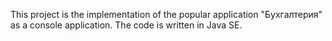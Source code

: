 This project is the implementation of the popular application "Бухгалтерия" as a console application. The code is written in Java SE.

